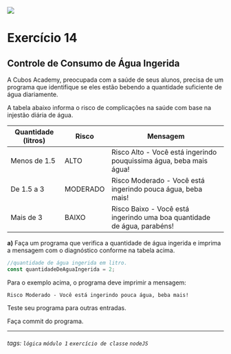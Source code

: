 ![](https://i.imgur.com/xG74tOh.png)

# Exercício 14

## Controle de Consumo de Água Ingerida

A Cubos Academy, preocupada com a saúde de seus alunos, precisa de um programa que identifique se eles estão bebendo a quantidade suficiente de água diariamente.

A tabela abaixo informa o risco de complicações na saúde com base na injestão diária de água.

| Quantidade (litros) | Risco    | Mensagem                                                                |
| ------------------- | -------- | ----------------------------------------------------------------------- |
| Menos de 1.5        | ALTO     | Risco Alto - Você está ingerindo pouquissima água, beba mais água!      |
| De 1.5 a 3          | MODERADO | Risco Moderado - Você está ingerindo pouca água, beba mais!             |
| Mais de 3           | BAIXO    | Risco Baixo - Você está ingerindo uma boa quantidade de água, parabéns! |

**a)** Faça um programa que verifica a quantidade de água ingerida e imprima a mensagem com o diagnóstico conforme na tabela acima.

```javascript
//quantidade de água ingerida em litro.
const quantidadeDeAguaIngerida = 2;
```

Para o exemplo acima, o programa deve imprimir a mensagem:

```
Risco Moderado - Você está ingerindo pouca água, beba mais!
```

Teste seu programa para outras entradas.

Faça commit do programa.

---

###### tags: `lógica` `módulo 1` `exercício de classe` `nodeJS`
